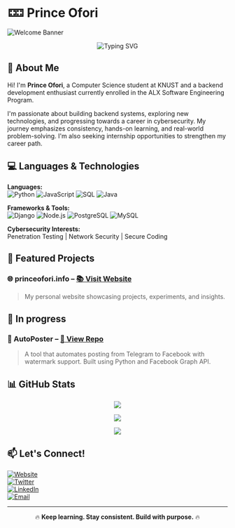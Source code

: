 # 🁑 Prince Ofori

![Welcome Banner](https://user-images.githubusercontent.com/your-image/banner.png)

<p align="center">
  <img src="https://readme-typing-svg.herokuapp.com?font=Fira+Code&size=22&pause=2000&color=F7B93E&width=435&lines=Welcome+to+my+world+of+code+and+security!" alt="Typing SVG" />
</p>

## 📌 About Me
Hi! I'm **Prince Ofori**, a Computer Science student at KNUST and a backend development enthusiast currently enrolled in the ALX Software Engineering Program.

I'm passionate about building backend systems, exploring new technologies, and progressing towards a career in cybersecurity. My journey emphasizes consistency, hands-on learning, and real-world problem-solving. I'm also seeking internship opportunities to strengthen my career path.

## 💻 Languages & Technologies

**Languages:**  
![Python](https://img.shields.io/badge/Python-3776AB?style=flat&logo=python&logoColor=white) 
![JavaScript](https://img.shields.io/badge/JavaScript-F7DF1E?style=flat&logo=javascript&logoColor=black) 
![SQL](https://img.shields.io/badge/SQL-CC2927?style=flat&logo=postgresql&logoColor=white) 
![Java](https://img.shields.io/badge/Java-ED8B00?style=flat&logo=java&logoColor=white)

**Frameworks & Tools:**  
![Django](https://img.shields.io/badge/Django-092E20?style=flat&logo=django&logoColor=white) 
![Node.js](https://img.shields.io/badge/Node.js-339933?style=flat&logo=node.js&logoColor=white) 
![PostgreSQL](https://img.shields.io/badge/PostgreSQL-316192?style=flat&logo=postgresql&logoColor=white) 
![MySQL](https://img.shields.io/badge/MySQL-4479A1?style=flat&logo=mysql&logoColor=white)

**Cybersecurity Interests:**  
Penetration Testing | Network Security | Secure Coding

## 🚀 Featured Projects

### 🌐 princeofori.info – [📚 Visit Website](https://princeofori.info)
> My personal website showcasing projects, experiments, and insights.

## 🚀 In progress
### 📢 AutoPoster – [📂 View Repo](https://github.com/your-username/auto-poster)
> A tool that automates posting from Telegram to Facebook with watermark support. Built using Python and Facebook Graph API.


## 📊 GitHub Stats
<p align="center">
  <img src="https://github-readme-streak-stats.herokuapp.com/?user=your-username&theme=radical"/>
</p>
<p align="center">
  <img src="https://github-readme-stats.vercel.app/api?username=your-username&show_icons=true&theme=radical"/>
</p>
<p align="center">
  <img src="https://github-readme-stats.vercel.app/api/top-langs/?username=your-username&layout=compact&theme=radical"/>
</p>

## 📫 Let's Connect!

[![Website](https://img.shields.io/badge/Website-princeofori.info-blue?style=flat&logo=google-chrome)](https://princeofori.info)  
[![Twitter](https://img.shields.io/badge/Twitter-%231DA1F2.svg?style=flat&logo=twitter&logoColor=white)](https://twitter.com/clayisb1)  
[![LinkedIn](https://img.shields.io/badge/LinkedIn-%230A66C2.svg?style=flat&logo=linkedin&logoColor=white)](https://www.linkedin.com/in/prince-ofori-40a1062aa/)  
[![Email](https://img.shields.io/badge/Email-contact%40princeofori.info-red?style=flat&logo=gmail&logoColor=white)](mailto:princeofori1470@gmail.com)

---

<p align="center">🔥 <strong>Keep learning. Stay consistent. Build with purpose.</strong> 🔥</p>
